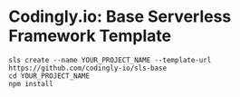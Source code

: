 # Codingly.io: Base Serverless Framework Template

```
sls create --name YOUR_PROJECT_NAME --template-url https://github.com/codingly-io/sls-base
cd YOUR_PROJECT_NAME
npm install
```


